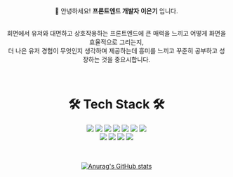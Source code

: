 <div align="center">
  
👋 안녕하세요! **프론트엔드 개발자 이은기** 입니다.<br><br>

  
회면에서 유저와 대면하고 상호작용하는 프론트엔드에 큰 매력을 느끼고 어떻게 화면을 효율적으로 그리는지, <br>
더 나은 유저 경험이 무엇인지 생각하며 제공하는데 흥미를 느끼고 꾸준히 공부하고 성장하는 것을 중요시합니다. <br><br><br>

  
# 🛠 Tech Stack 🛠
<img src="https://img.shields.io/badge/HTML5-E34F26?style=flat-square&logo=HTML5&logoColor=white"/></a>
<img src="https://img.shields.io/badge/CSS3-1572B6?style=flat-square&logo=CSS3&logoColor=white"/></a>
<img src="https://img.shields.io/badge/JavaScript-F7DF1E?style=flat-square&logo=JavaScript&logoColor=white"/></a>
<img src="https://img.shields.io/badge/TypeScript-3178C6?style=flat-square&logo=TypeScript&logoColor=white"/></a>
<img src="https://img.shields.io/badge/React-61DAFB?style=flat-square&logo=React&logoColor=white"/></a>
<img src="https://img.shields.io/badge/Redux-764ABC?style=flat-square&logo=Redux&logoColor=white"/></a>
<img src="https://img.shields.io/badge/Redux-Saga-999999?style=flat-square&logo=Redux-Saga&logoColor=white"/></a>
<br>
<img src="https://img.shields.io/badge/Node.js-339933?style=flat-square&logo=Node.js&logoColor=white"/></a>
<img src="https://img.shields.io/badge/Express-000000?style=flat-square&logo=Express&logoColor=white"/></a>
<img src="https://img.shields.io/badge/MongoDB-47A248?style=flat-square&logo=MongoDB&logoColor=white"/></a>
<img src="https://img.shields.io/badge/Python-3766AB?style=flat-square&logo=Python&logoColor=white"/></a>
<br><br><br>

[![Anurag's GitHub stats](https://github-readme-stats.vercel.app/api?username=CraDeed&theme=dracula)](https://github.com/anuraghazra/github-readme-stats)

</div>

